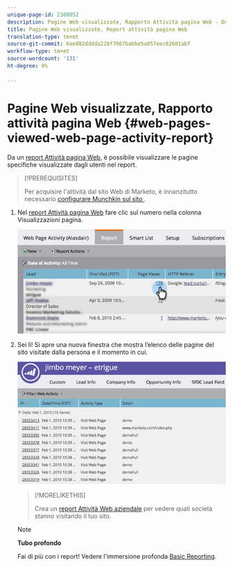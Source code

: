 ```yaml
---
unique-page-id: 2360052
description: Pagine Web visualizzate, Rapporto Attività pagina Web - Documenti Marketo - Documentazione prodotto
title: Pagine Web visualizzate, Report attività pagina Web
translation-type: tm+mt
source-git-commit: 6ae882dddda220f7067babbe5a057eec82601abf
workflow-type: tm+mt
source-wordcount: '131'
ht-degree: 0%

---
```



# Pagine Web visualizzate, Rapporto attività pagina Web {#web-pages-viewed-web-page-activity-report}

Da un [report Attività pagina Web](../../../../../product-docs/reporting/basic-reporting/report-types/web-page-activity-report.md), è possibile visualizzare le pagine specifiche visualizzate dagli utenti nel report.

>[!PREREQUISITES]
>
>Per acquisire l&#39;attività dal sito Web di Marketo, è innanzitutto necessario [configurare Munchkin sul sito ](../../../../../product-docs/administration/additional-integrations/add-munchkin-tracking-code-to-your-website.md).

1. Nel [report Attività pagina Web](../../../../../product-docs/reporting/basic-reporting/report-types/web-page-activity-report.md) fare clic sul numero nella colonna Visualizzazioni pagina.

   ![](assets/image2014-9-16-14-3a54-3a8.png)

1. Sei lì! Si apre una nuova finestra che mostra l’elenco delle pagine del sito visitate dalla persona e il momento in cui.

   ![](assets/image2014-9-16-14-3a54-3a12.png)

   >[!MORELIKETHIS]
   >
   >
   >
   >Crea un [report Attività Web aziendale](../../../../../product-docs/reporting/basic-reporting/report-types/company-web-activity-report.md) per vedere quali società stanno visitando il tuo sito.

   >[!NOTE]
   >
   >**Tubo profondo**
   >
   >
   >Fai di più con i report! Vedere l&#39;immersione profonda [Basic Reporting](https://docs.marketo.com/display/docs/basic+reporting).

